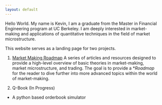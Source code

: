 ```yaml
---
layout: default
---
```


Hello World. My name is Kevin, I am a graduate from the Master in Financial Engineering program at UC Berkeley. I am deeply interested in market-making and applications of quantitative techniques in the field of market microstructure. 

This website serves as a landing page for two projects.
1. [Market Making Roadmap](articles_index.md)
A series of articles and resources designed to provide a high-level overview of basic theories in market-making, market microstructure, and trading. The goal is to provide a **Roadmap* for the reader to dive further into more advanced topics within the world of market-making. 


2. Q-Book (In Progress)
- A python based orderbook simulator

